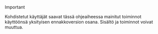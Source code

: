 > [!IMPORTANT]
> Kohdistetut käyttäjät saavat tässä ohjeaiheessa mainitut toiminnot käyttöönsä yksityisen ennakkoversion osana. Sisältö ja toiminnot voivat muuttua. 
